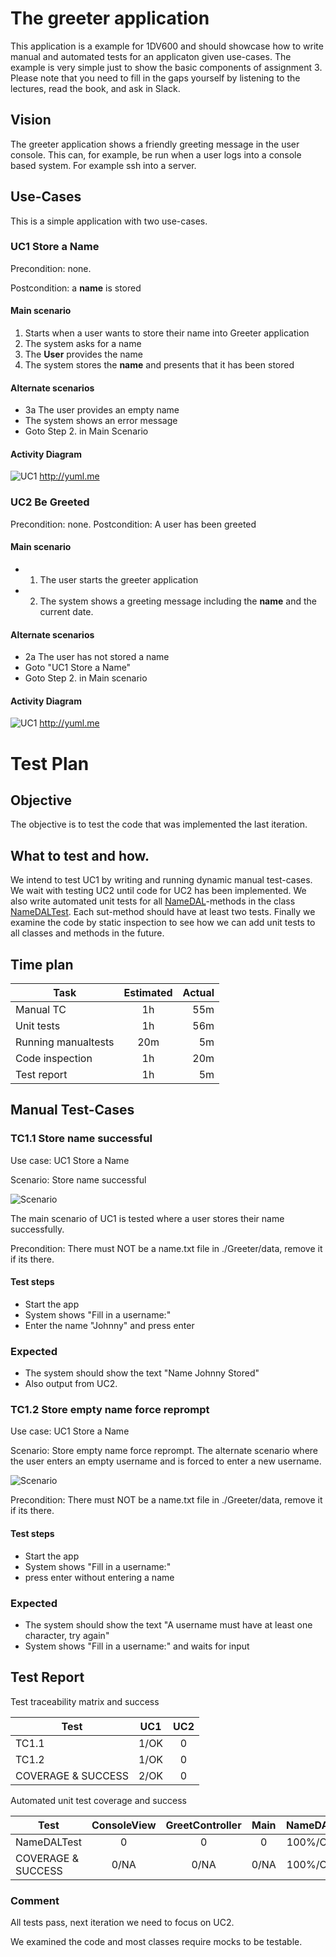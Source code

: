 # The greeter application
This application is a example for 1DV600 and should showcase how to write manual and automated tests for an applicaton given use-cases. The example is very simple just to show the basic components of assignment 3. Please note that you need to fill in the gaps yourself by listening to the lectures, read the book, and ask in Slack.

## Vision
The greeter application shows a friendly greeting message in the user console. This can, for example, be run when a user logs into a console based system. For example ssh into a server.

## Use-Cases
This is a simple application with two use-cases.


### UC1 Store a Name
Precondition: none.

Postcondition: a __name__ is stored

#### Main scenario
1. Starts when a user wants to store their name into Greeter application
2. The system asks for a name
3. The __User__ provides the name
4. The system stores the __name__ and presents that it has been stored

#### Alternate scenarios
* 3a The user provides an empty name
 * The system shows an error message
 * Goto Step 2. in Main Scenario

#### Activity Diagram
![UC1](http://yuml.me/10e85680.png) http://yuml.me

### UC2 Be Greeted
Precondition: none.
Postcondition: A user has been greeted

#### Main scenario
* 1. The user starts the greeter application
* 2. The system shows a greeting message including the __name__ and the current date.
 
#### Alternate scenarios
* 2a The user has not stored a name
 * Goto "UC1 Store a Name"
 * Goto Step 2. in Main scenario

#### Activity Diagram
![UC1](http://yuml.me/df63b63e.png) http://yuml.me


# Test Plan

## Objective
The objective is to test the code that was implemented the last iteration.

## What to test and how.
We intend to test UC1 by writing and running dynamic manual test-cases. We wait with testing UC2 until code for UC2 has been implemented.
We also write automated unit tests for all [NameDAL](https://github.com/dntoll/1dv600/blob/master/Greeter/src/Greetings/NameDAL.java)-methods in the class [NameDALTest](https://github.com/dntoll/1dv600/blob/master/Greeter/tests/Greetings/NameDALTest.java). Each sut-method should have at least two tests.
Finally we examine the code by static inspection to see how we can add unit tests to all classes and methods in the future.

## Time plan

| Task          | Estimated | Actual  |
| ------------- |:---------:| -----:|
| Manual TC     | 1h        | 55m    |
| Unit tests    | 1h        | 56m |
| Running manualtests    | 20m        | 5m |
| Code inspection | 1h | 20m |
| Test report     | 1h        | 5m |

## Manual Test-Cases

### TC1.1 Store name successful
Use case: UC1 Store a Name

Scenario: Store name successful

![Scenario](http://yuml.me/567ad1fe.png)

The main scenario of UC1 is tested where a user stores their name successfully. 

Precondition: There must NOT be a name.txt file in ./Greeter/data, remove it if its there.

#### Test steps
* Start the app
* System shows "Fill in a username:"
* Enter the name "Johnny" and press enter

### Expected 
* The system should show the text "Name Johnny Stored" 
* Also output from UC2.

### TC1.2 Store empty name force reprompt
Use case: UC1 Store a Name

Scenario: Store empty name force reprompt. The alternate scenario where the user enters an empty username and is forced to enter a new username.

![Scenario](http://yuml.me/ad6e0e55.png)

 

Precondition: There must NOT be a name.txt file in ./Greeter/data, remove it if its there.

#### Test steps
* Start the app
* System shows "Fill in a username:"
* press enter without entering a name

### Expected 
* The system should show the text "A username must have at least one character, try again" 
* System shows "Fill in a username:" and waits for input

## Test Report


Test traceability matrix and success

| Test      | UC1 | UC2  | 
| --------- |:----:| :---:|
| TC1.1     | 1/OK | 0    |
| TC1.2     | 1/OK | 0    |
| COVERAGE & SUCCESS   | 2/OK    | 0    |



Automated unit test coverage and success

| Test          | ConsoleView | GreetController  | Main | NameDAL |
| ------------- |:----:| :---:|:---:|:---:|
| NameDALTest   | 0 | 0| 0 | 100%/OK |
| COVERAGE & SUCCESS      | 0/NA | 0/NA | 0/NA |  100%/OK |

### Comment

All tests pass, next iteration we need to focus on UC2. 

We examined the code and most classes require mocks to be testable.
